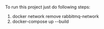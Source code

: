 To run this project just do following steps:
1. docker network remove rabbitmq-network
2. docker-compose up --build

